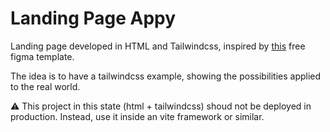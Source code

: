 # Landing Page Appy
Landing page developed in HTML and Tailwindcss, inspired by [this](https://www.figma.com/community/file/1222100666260862670) free figma template.

The idea is to have a tailwindcss example, showing the possibilities applied to the real world.

⚠️ This project in this state (html + tailwindcss) shoud not be deployed in production. Instead, use it inside an vite framework or similar.